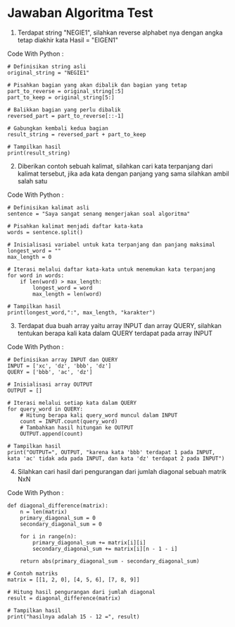 # Jawaban Algoritma Test
1. Terdapat string "NEGIE1", silahkan reverse alphabet nya dengan angka tetap diakhir kata Hasil = "EIGEN1"

Code With Python :
```
# Definisikan string asli
original_string = "NEGIE1"

# Pisahkan bagian yang akan dibalik dan bagian yang tetap
part_to_reverse = original_string[:5]
part_to_keep = original_string[5:]

# Balikkan bagian yang perlu dibalik
reversed_part = part_to_reverse[::-1]

# Gabungkan kembali kedua bagian
result_string = reversed_part + part_to_keep

# Tampilkan hasil
print(result_string)
```
2. Diberikan contoh sebuah kalimat, silahkan cari kata terpanjang dari kalimat tersebut, jika ada kata dengan panjang yang sama silahkan ambil salah satu

Code With Python :
```
# Definisikan kalimat asli
sentence = "Saya sangat senang mengerjakan soal algoritma"

# Pisahkan kalimat menjadi daftar kata-kata
words = sentence.split()

# Inisialisasi variabel untuk kata terpanjang dan panjang maksimal
longest_word = ""
max_length = 0

# Iterasi melalui daftar kata-kata untuk menemukan kata terpanjang
for word in words:
    if len(word) > max_length:
        longest_word = word
        max_length = len(word)

# Tampilkan hasil
print(longest_word,":", max_length, "karakter")
```
3. Terdapat dua buah array yaitu array INPUT dan array QUERY, silahkan tentukan berapa kali kata dalam QUERY terdapat pada array INPUT

Code With Python :
```
# Definisikan array INPUT dan QUERY
INPUT = ['xc', 'dz', 'bbb', 'dz']
QUERY = ['bbb', 'ac', 'dz']

# Inisialisasi array OUTPUT
OUTPUT = []

# Iterasi melalui setiap kata dalam QUERY
for query_word in QUERY:
    # Hitung berapa kali query_word muncul dalam INPUT
    count = INPUT.count(query_word)
    # Tambahkan hasil hitungan ke OUTPUT
    OUTPUT.append(count)

# Tampilkan hasil
print("OUTPUT=", OUTPUT, "karena kata 'bbb' terdapat 1 pada INPUT, kata 'ac' tidak ada pada INPUT, dan kata 'dz' terdapat 2 pada INPUT")
```
4. Silahkan cari hasil dari pengurangan dari jumlah diagonal sebuah matrik NxN

Code With Python :
```
def diagonal_difference(matrix):
    n = len(matrix)
    primary_diagonal_sum = 0
    secondary_diagonal_sum = 0
    
    for i in range(n):
        primary_diagonal_sum += matrix[i][i]
        secondary_diagonal_sum += matrix[i][n - 1 - i]
    
    return abs(primary_diagonal_sum - secondary_diagonal_sum)

# Contoh matriks
matrix = [[1, 2, 0], [4, 5, 6], [7, 8, 9]]

# Hitung hasil pengurangan dari jumlah diagonal
result = diagonal_difference(matrix)

# Tampilkan hasil
print("hasilnya adalah 15 - 12 =", result)
